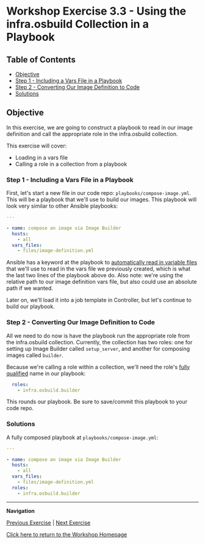 # Workshop Exercise 3.3 - Using the infra.osbuild Collection in a Playbook

## Table of Contents

* [Objective](#objective)
* [Step 1 - Including a Vars File in a Playbook](#step-1---including-a-vars-file-in-a-playbook)
* [Step 2 - Converting Our Image Definition to Code](#step-2---converting-our-image-definition-to-code)
* [Solutions](#solutions)

## Objective

In this exercise, we are going to construct a playbook to read in our image definition and call the appropriate role in the infra.osbuild collection.

This exercise will cover:

* Loading in a vars file
* Calling a role in a collection from a playbook

### Step 1 - Including a Vars File in a Playbook
First, let's start a new file in our code repo: `playbooks/compose-image.yml`. This will be a playbook that we'll use to build our images. This playbook will look very similar to other Ansible playbooks:
```yaml
---

- name: compose an image via Image Builder
  hosts:
    - all
  vars_files:
    - files/image-definition.yml
```

Ansible has a keyword at the playbook to [automatically read in variable files](https://docs.ansible.com/ansible/latest/playbook_guide/playbooks_variables.html#defining-variables-in-included-files-and-roles) that we'll use to read in the vars file we previously created, which is what the last two lines of the playbook above do. Also note: we're using the relative path to our image definition vars file, but also could use an absolute path if we wanted.

Later on, we'll load it into a job template in Controller, but let's continue to build our playbook.

### Step 2 - Converting Our Image Definition to Code
All we need to do now is have the playbook run the appropriate role from the infra.osbuild collection. Currently, the collection has two roles: one for setting up Image Builder called `setup_server`, and another for composing images called `builder`.

Because we're calling a role within a collection, we'll need the role's [fully qualified](https://docs.ansible.com/ansible/latest/dev_guide/migrating_roles.html) name in our playbook:
```yaml
  roles:
    - infra.osbuild.builder
```

This rounds our playbook. Be sure to save/commit this playbook to your code repo.

### Solutions

A fully composed playbook at `playbooks/compose-image.yml`:
```yaml
---

- name: compose an image via Image Builder
  hosts:
    - all
  vars_files:
    - files/image-definition.yml
  roles:
    - infra.osbuild.builder    
```

---
**Navigation**

[Previous Exercise](../3.2-image-definition-in-code) | [Next Exercise](../3.4-aap-image-build)

[Click here to return to the Workshop Homepage](../README.md)
